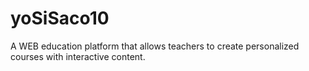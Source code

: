 # yoSiSaco10
A WEB education platform that allows teachers to create personalized courses with interactive content.
